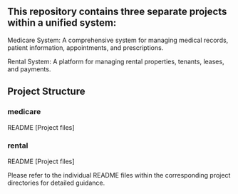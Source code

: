 ## This repository contains three separate projects within a unified system:

Medicare System: A comprehensive system for managing medical records, patient information, appointments, and prescriptions.

Rental System: A platform for managing rental properties, tenants, leases, and payments.


## Project Structure

### medicare
 README
 [Project files]
### rental
 README
 [Project files]
 
  Please refer to the individual README files within the corresponding project directories for detailed guidance.

